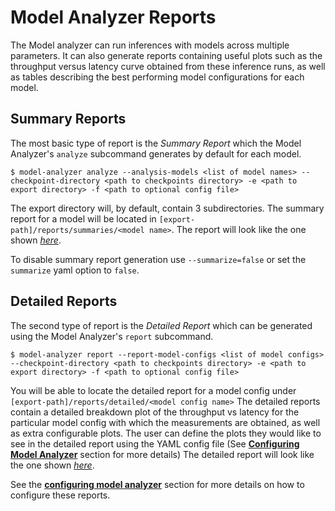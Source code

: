 <!--
Copyright (c) 2020, NVIDIA CORPORATION. All rights reserved.

Licensed under the Apache License, Version 2.0 (the "License");
you may not use this file except in compliance with the License.
You may obtain a copy of the License at

    http://www.apache.org/licenses/LICENSE-2.0

Unless required by applicable law or agreed to in writing, software
distributed under the License is distributed on an "AS IS" BASIS,
WITHOUT WARRANTIES OR CONDITIONS OF ANY KIND, either express or implied.
See the License for the specific language governing permissions and
limitations under the License.
-->

# Model Analyzer Reports

The Model analyzer can run inferences with models across multiple parameters. It
can also generate reports containing useful plots such as the throughput versus
latency curve obtained from these inference runs, as well as tables describing
the best performing model configurations for each model.

## Summary Reports

The most basic type of report is the *Summary Report* which the Model Analyzer's
`analyze` subcommand generates by default for each model.

```
$ model-analyzer analyze --analysis-models <list of model names> --checkpoint-directory <path to checkpoints directory> -e <path to export directory> -f <path to optional config file>
```

The export directory will, by default, contain 3 subdirectories. The summary
report for a model will be located in `[export-path]/reports/summaries/<model
name>`. The report will look like the one shown [*here*](../examples/online_summary.pdf).

To disable summary report generation use `--summarize=false` or set the
`summarize` yaml option to `false`.


## Detailed Reports

The second type of report is the *Detailed Report* which can be generated using
the Model Analyzer's `report` subcommand. 

```
$ model-analyzer report --report-model-configs <list of model configs> --checkpoint-directory <path to checkpoints directory> -e <path to export directory> -f <path to optional config file>
```

You will be able to locate the detailed report for a model config under
`[export-path]/reports/detailed/<model config name>` The detailed reports
contain a detailed breakdown plot of the throughput vs latency for the
particular model config with which the measurements are obtained, as well as
extra configurable plots. The user can define the plots they would like to see
in the detailed report using the YAML config file (See [**Configuring Model
Analyzer**](./config.md) section for more details) The detailed report will
look like the one shown [*here*](../examples/online_detailed_report.pdf).


See the [**configuring model
analyzer**](./config.md) section for more details on how to configure these
reports.
